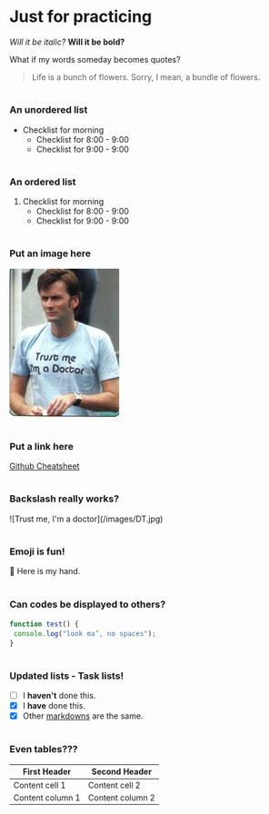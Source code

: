 # <h1> Just for practicing

_Will it be italic?_
__Will it be bold?__

What if my words someday becomes quotes?
>Life is a bunch of flowers.
>Sorry, I mean, a bundle of flowers.

# <h3> An unordered list
* Checklist for morning
  * Checklist for 8:00 - 9:00
  * Checklist for 9:00 - 9:00

# <h3> An ordered list
1. Checklist for morning
   * Checklist for 8:00 - 9:00
   * Checklist for 9:00 - 9:00
   
# <h3> Put an image here
![Trust me, I'm a doctor](/images/DT.jpg)

# <h3> Put a link here
[Github Cheatsheet](https://guides.github.com/pdfs/markdown-cheatsheet-online.pdf)

# <h3> Backslash really works?
\![Trust me, I'm a doctor](/images/DT.jpg\)

# <h3>Emoji is fun!
:raising_hand: Here is my hand.

# <h3> Can codes be displayed to others?
```javascript
function test() {
 console.log("look ma’, no spaces");
}
```
# <h3> Updated lists - Task lists!
- [ ] I **haven't** done this.
- [x] I **have** done this.
- [x] Other [markdowns](https://guides.github.com/pdfs/markdown-cheatsheet-online.pdf) are the same.

# <h3> Even tables???
First Header | Second Header
------------ | -------------
Content cell 1 | Content cell 2
Content column 1 | Content column 2
